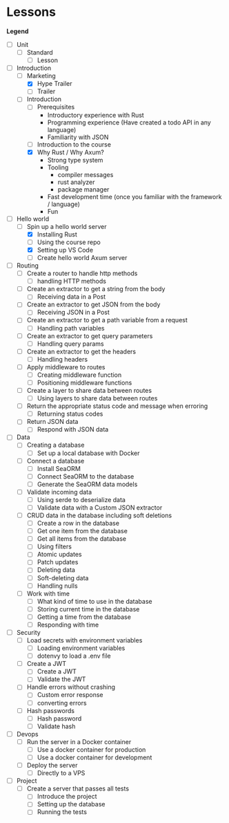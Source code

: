 # Lessons

**Legend**

- [ ] Unit
  - [ ] Standard
    - [ ] Lesson

- [ ] Introduction
  - [ ] Marketing
    - [x] Hype Trailer
    - [ ] Trailer
  - [ ] Introduction
    - [ ] Prerequisites
      - Introductory experience with Rust
      - Programming experience (Have created a todo API in any language)
      - Familiarity with JSON
    - [ ] Introduction to the course
    - [x] Why Rust / Why Axum?
      - Strong type system
      - Tooling
        - compiler messages
        - rust analyzer
        - package manager
      - Fast development time (once you familiar with the framework / language)
      - Fun
- [ ] Hello world
  - [ ] Spin up a hello world server
    - [x] Installing Rust
    - [ ] Using the course repo
    - [x] Setting up VS Code
    - [ ] Create hello world Axum server
- [ ] Routing
  - [ ] Create a router to handle http methods
    - [ ] handling HTTP methods
  - [ ] Create an extractor to get a string from the body
    - [ ] Receiving data in a Post
  - [ ] Create an extractor to get JSON from the body
    - [ ] Receiving JSON in a Post
  - [ ] Create an extractor to get a path variable from a request
    - [ ] Handling path variables
  - [ ] Create an extractor to get query parameters
    - [ ] Handling query params
  - [ ] Create an extractor to get the headers
    - [ ] Handling headers
  - [ ] Apply middleware to routes
    - [ ] Creating middleware function
    - [ ] Positioning middleware functions
  - [ ] Create a layer to share data between routes
    - [ ] Using layers to share data between routes
  - [ ] Return the appropriate status code and message when erroring
    - [ ] Returning status codes
  - [ ] Return JSON data
    - [ ] Respond with JSON data
- [ ] Data
  - [ ] Creating a database
    - [ ] Set up a local database with Docker
  - [ ] Connect a database
    - [ ] Install SeaORM
    - [ ] Connect SeaORM to the database
    - [ ] Generate the SeaORM data models
  - [ ] Validate incoming data
    - [ ] Using serde to deserialize data
    - [ ] Validate data with a Custom JSON extractor
  - [ ] CRUD data in the database including soft deletions
    - [ ] Create a row in the database
    - [ ] Get one item from the database
    - [ ] Get all items from the database
    - [ ] Using filters
    - [ ] Atomic updates
    - [ ] Patch updates
    - [ ] Deleting data
    - [ ] Soft-deleting data
    - [ ] Handling nulls
  - [ ] Work with time
    - [ ] What kind of time to use in the database
    - [ ] Storing current time in the database
    - [ ] Getting a time from the database
    - [ ] Responding with time
- [ ] Security
  - [ ] Load secrets with environment variables
    - [ ] Loading environment variables
    - [ ] dotenvy to load a .env file
  - [ ] Create a JWT
    - [ ] Create a JWT
    - [ ] Validate the JWT
  - [ ] Handle errors without crashing
    - [ ] Custom error response
    - [ ] converting errors
  - [ ] Hash passwords
    - [ ] Hash password
    - [ ] Validate hash
- [ ] Devops
  - [ ] Run the server in a Docker container
    - [ ] Use a docker container for production
    - [ ] Use a docker container for development
  - [ ] Deploy the server
    - [ ] Directly to a VPS
- [ ] Project
  - [ ] Create a server that passes all tests
    - [ ] Introduce the project
    - [ ] Setting up the database
    - [ ] Running the tests
